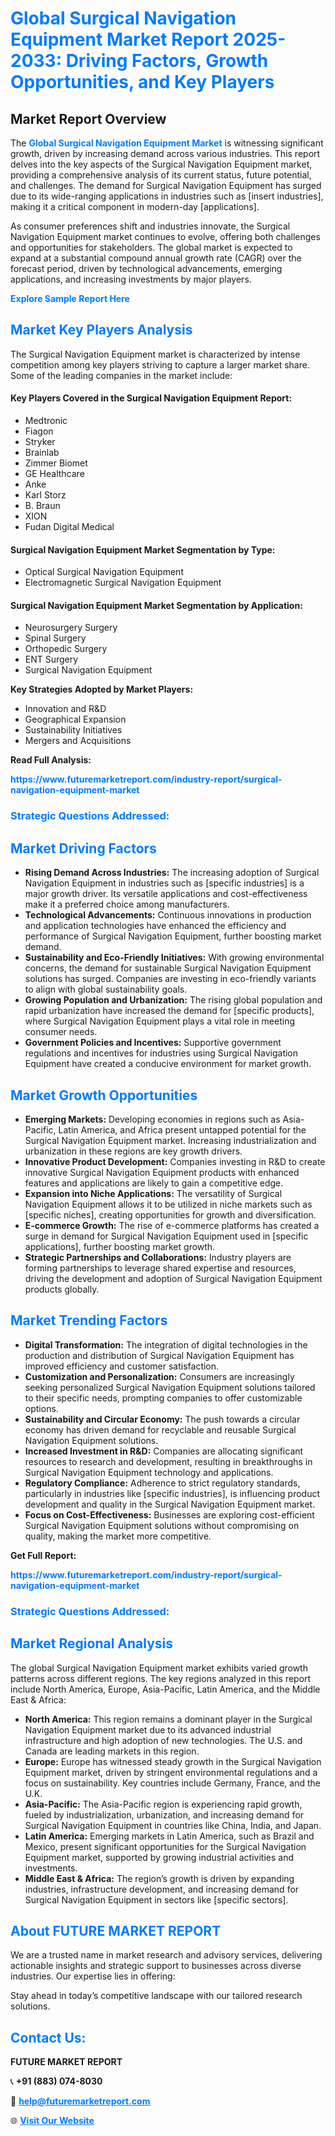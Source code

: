 <h1 style="color: #007BFF;">Global Surgical Navigation Equipment Market Report 2025-2033: Driving Factors, Growth Opportunities, and Key Players</h1>

<section id="overview">
<h2>Market Report Overview</h2>
<p>The <a href="https://www.futuremarketreport.com/industry-report/surgical-navigation-equipment-market" style="color: #007BFF; text-decoration: none;"><strong>Global Surgical Navigation Equipment Market</strong></a> is witnessing significant growth, driven by increasing demand across various industries. This report delves into the key aspects of the Surgical Navigation Equipment market, providing a comprehensive analysis of its current status, future potential, and challenges. The demand for Surgical Navigation Equipment has surged due to its wide-ranging applications in industries such as [insert industries], making it a critical component in modern-day [applications].</p>
<p>As consumer preferences shift and industries innovate, the Surgical Navigation Equipment market continues to evolve, offering both challenges and opportunities for stakeholders. The global market is expected to expand at a substantial compound annual growth rate (CAGR) over the forecast period, driven by technological advancements, emerging applications, and increasing investments by major players.</p>
</section>

<section id="overview">
<p><a href="https://www.futuremarketreport.com/request-sample/reportId=122957" style="color: #007BFF; text-decoration: none;"><strong>Explore Sample Report Here</strong></a></p>
</section>

<section id="key-players">
<h2 style="color: #007BFF;">Market Key Players Analysis</h2>
<p>The Surgical Navigation Equipment market is characterized by intense competition among key players striving to capture a larger market share. Some of the leading companies in the market include:</p>
<h4>Key Players Covered in the Surgical Navigation Equipment Report:</h4>
<ul><li>Medtronic</li><li>Fiagon</li><li>Stryker</li><li>Brainlab</li><li>Zimmer Biomet</li><li>GE Healthcare</li><li>Anke</li><li>Karl Storz</li><li>B. Braun</li><li>XION</li><li>Fudan Digital Medical</li></ul>
<h4>Surgical Navigation Equipment Market Segmentation by Type:</h4>
<ul><li>Optical Surgical Navigation Equipment</li><li>Electromagnetic Surgical Navigation Equipment</li></ul>

<h4>Surgical Navigation Equipment Market Segmentation by Application:</h4>
<ul><li>Neurosurgery Surgery</li><li>Spinal Surgery</li><li>Orthopedic Surgery</li><li>ENT Surgery</li><li>Surgical Navigation Equipment</li></ul>
<p><strong>Key Strategies Adopted by Market Players:</strong></p>
<ul>
<li>Innovation and R&D</li>
<li>Geographical Expansion</li>
<li>Sustainability Initiatives</li>
<li>Mergers and Acquisitions</li>
</ul>
</section>

<section>
<p><strong>Read Full Analysis: </strong></p><a href="https://www.futuremarketreport.com/industry-report/surgical-navigation-equipment-market" style="color: #007BFF; text-decoration: none;"><strong>https://www.futuremarketreport.com/industry-report/surgical-navigation-equipment-market</strong></a>
<h3 style="color: #007BFF;">Strategic Questions Addressed:</h3>
</section>

<section id="driving-factors">
<h2 style="color: #007BFF;">Market Driving Factors</h2>
<ul>
<li><strong>Rising Demand Across Industries:</strong> The increasing adoption of Surgical Navigation Equipment in industries such as [specific industries] is a major growth driver. Its versatile applications and cost-effectiveness make it a preferred choice among manufacturers.</li>
<li><strong>Technological Advancements:</strong> Continuous innovations in production and application technologies have enhanced the efficiency and performance of Surgical Navigation Equipment, further boosting market demand.</li>
<li><strong>Sustainability and Eco-Friendly Initiatives:</strong> With growing environmental concerns, the demand for sustainable Surgical Navigation Equipment solutions has surged. Companies are investing in eco-friendly variants to align with global sustainability goals.</li>
<li><strong>Growing Population and Urbanization:</strong> The rising global population and rapid urbanization have increased the demand for [specific products], where Surgical Navigation Equipment plays a vital role in meeting consumer needs.</li>
<li><strong>Government Policies and Incentives:</strong> Supportive government regulations and incentives for industries using Surgical Navigation Equipment have created a conducive environment for market growth.</li>
</ul>
</section>

<section id="growth-opportunities">
<h2 style="color: #007BFF;">Market Growth Opportunities</h2>
<ul>
<li><strong>Emerging Markets:</strong> Developing economies in regions such as Asia-Pacific, Latin America, and Africa present untapped potential for the Surgical Navigation Equipment market. Increasing industrialization and urbanization in these regions are key growth drivers.</li>
<li><strong>Innovative Product Development:</strong> Companies investing in R&D to create innovative Surgical Navigation Equipment products with enhanced features and applications are likely to gain a competitive edge.</li>
<li><strong>Expansion into Niche Applications:</strong> The versatility of Surgical Navigation Equipment allows it to be utilized in niche markets such as [specific niches], creating opportunities for growth and diversification.</li>
<li><strong>E-commerce Growth:</strong> The rise of e-commerce platforms has created a surge in demand for Surgical Navigation Equipment used in [specific applications], further boosting market growth.</li>
<li><strong>Strategic Partnerships and Collaborations:</strong> Industry players are forming partnerships to leverage shared expertise and resources, driving the development and adoption of Surgical Navigation Equipment products globally.</li>
</ul>
</section>

<section id="trending-factors">
<h2 style="color: #007BFF;">Market Trending Factors</h2>
<ul>
<li><strong>Digital Transformation:</strong> The integration of digital technologies in the production and distribution of Surgical Navigation Equipment has improved efficiency and customer satisfaction.</li>
<li><strong>Customization and Personalization:</strong> Consumers are increasingly seeking personalized Surgical Navigation Equipment solutions tailored to their specific needs, prompting companies to offer customizable options.</li>
<li><strong>Sustainability and Circular Economy:</strong> The push towards a circular economy has driven demand for recyclable and reusable Surgical Navigation Equipment solutions.</li>
<li><strong>Increased Investment in R&D:</strong> Companies are allocating significant resources to research and development, resulting in breakthroughs in Surgical Navigation Equipment technology and applications.</li>
<li><strong>Regulatory Compliance:</strong> Adherence to strict regulatory standards, particularly in industries like [specific industries], is influencing product development and quality in the Surgical Navigation Equipment market.</li>
<li><strong>Focus on Cost-Effectiveness:</strong> Businesses are exploring cost-efficient Surgical Navigation Equipment solutions without compromising on quality, making the market more competitive.</li>
</ul>
</section>

<section>
<p><strong>Get Full Report: </strong></p><a href="https://www.futuremarketreport.com/industry-report/surgical-navigation-equipment-market" style="color: #007BFF; text-decoration: none;"><strong>https://www.futuremarketreport.com/industry-report/surgical-navigation-equipment-market</strong></a>
<h3 style="color: #007BFF;">Strategic Questions Addressed:</h3>
</section>


<section id="regional-analysis">
<h2 style="color: #007BFF;">Market Regional Analysis</h2>
<p>The global Surgical Navigation Equipment market exhibits varied growth patterns across different regions. The key regions analyzed in this report include North America, Europe, Asia-Pacific, Latin America, and the Middle East & Africa:</p>
<ul>
<li><strong>North America:</strong> This region remains a dominant player in the Surgical Navigation Equipment market due to its advanced industrial infrastructure and high adoption of new technologies. The U.S. and Canada are leading markets in this region.</li>
<li><strong>Europe:</strong> Europe has witnessed steady growth in the Surgical Navigation Equipment market, driven by stringent environmental regulations and a focus on sustainability. Key countries include Germany, France, and the U.K.</li>
<li><strong>Asia-Pacific:</strong> The Asia-Pacific region is experiencing rapid growth, fueled by industrialization, urbanization, and increasing demand for Surgical Navigation Equipment in countries like China, India, and Japan.</li>
<li><strong>Latin America:</strong> Emerging markets in Latin America, such as Brazil and Mexico, present significant opportunities for the Surgical Navigation Equipment market, supported by growing industrial activities and investments.</li>
<li><strong>Middle East & Africa:</strong> The region’s growth is driven by expanding industries, infrastructure development, and increasing demand for Surgical Navigation Equipment in sectors like [specific sectors].</li>
</ul>
</section>

<footer>
<h2 style="color: #007BFF;">About FUTURE MARKET REPORT</h2>
<p>We are a trusted name in market research and advisory services, delivering actionable insights and strategic support to businesses across diverse industries. Our expertise lies in offering:</p>

<p>Stay ahead in today’s competitive landscape with our tailored research solutions.</p>

<h2 style="color: #007BFF;">Contact Us:</h2>
<p><strong>FUTURE MARKET REPORT</strong></p>
<p>📞 <strong>+91 (883) 074-8030</strong></p>
<p>📧 <strong><a href="mailto:help@futuremarketreport.com" style="color: #007BFF;">help@futuremarketreport.com</a></strong></p>
<p>🌐 <strong><a href="https://www.futuremarketreport.com/" style="color: #007BFF;">Visit Our Website</a></strong></p>
</footer>